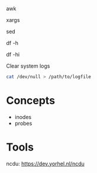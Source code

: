 awk

xargs

sed

df -h

df -hi

Clear system logs

```bash
cat /dev/null > /path/to/logfile
```



# Concepts

* inodes
* probes

# Tools

ncdu: https://dev.yorhel.nl/ncdu



